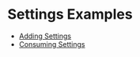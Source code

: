 # Settings Examples

- [Adding Settings](./AddingSettings.cs)
- [Consuming Settings](./ConsumingSettings.cs)
